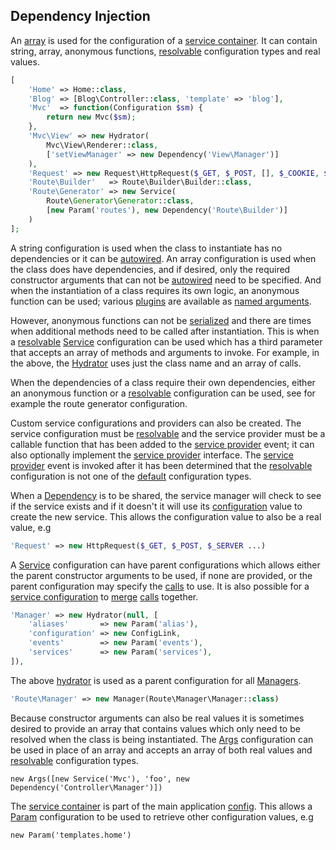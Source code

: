 ## Dependency Injection
An [array](https://github.com/mvc5/framework/blob/master/config/service.php) is used for the configuration of a [service container](https://github.com/mvc5/framework/blob/master/src/Service/Container/Container.php). It can contain string, array, anonymous functions, [resolvable](https://github.com/mvc5/framework/blob/master/src/Service/Resolver/Resolvable.php) configuration types and real values.

```php
[
    'Home' => Home::class,
    'Blog' => [Blog\Controller::class, 'template' => 'blog'],
    'Mvc'  => function(Configuration $sm) {
        return new Mvc($sm);
    },
    'Mvc\View' => new Hydrator(
        Mvc\View\Renderer::class,
        ['setViewManager' => new Dependency('View\Manager')]
    ),    
    'Request' => new Request\HttpRequest($_GET, $_POST, [], $_COOKIE, $_FILES, $_SERVER),
    'Route\Builder'   => Route\Builder\Builder::class,
    'Route\Generator' => new Service(
        Route\Generator\Generator::class,
        [new Param('routes'), new Dependency('Route\Builder')]
    )        
];
```

A string configuration is used when the class to instantiate has no dependencies or it can be [autowired](#constructor-autowiring). An array configuration is used when the class does have dependencies, and if desired, only the required constructor arguments that can not be [autowired](#constructor-autowiring) need to be specified. And when the instantiation of a class requires its own logic, an anonymous function can be used; various [plugins](https://github.com/mvc5/framework/blob/master/config/alias.php) are available as [named arguments](#named-arguments-and-plugins).

However, anonymous functions can not be [serialized](http://php.net/manual/en/function.serialize.php) and there are times when additional methods need to be called after instantiation. This is when a [resolvable](https://github.com/mvc5/framework/blob/master/src/Service/Resolver/Resolvable.php) [Service](https://github.com/mvc5/framework/blob/master/src/Service/Config/Service/Service.php) configuration can be used which has a third parameter that accepts an array of methods and arguments to invoke. For example, in the above, the [Hydrator](https://github.com/mvc5/framework/blob/master/src/Service/Config/Hydrator/Hydrator.php) uses just the class name and an array of calls.
 
When the dependencies of a class require their own dependencies, either an anonymous function or a [resolvable](https://github.com/mvc5/framework/blob/master/src/Service/Resolver/Resolvable.php) configuration can be used, see for example the route generator configuration.

Custom service configurations and providers can also be created. The service configuration must be [resolvable](https://github.com/mvc5/framework/blob/master/src/Service/Resolver/Resolvable.php) and the service provider must be a callable function that has been added to the [service provider](https://github.com/mvc5/framework/blob/master/config/event.php#L45) event; it can also optionally implement the [service provider](https://github.com/mvc5/framework/blob/master/src/Service/Provider/ServiceProvider.php) interface. The [service provider](https://github.com/mvc5/framework/blob/master/config/event.php#L45) event is invoked after it has been determined that the [resolvable](https://github.com/mvc5/framework/blob/master/src/Service/Resolver/Resolvable.php) configuration is not one of the [default](https://github.com/mvc5/framework/tree/master/src/Service/Config) configuration types.  

When a [Dependency](https://github.com/mvc5/framework/blob/master/src/Service/Config/Dependency/Dependency.php) is to be shared, the service manager will check to see if the service exists and if it doesn't it will use its [configuration](https://github.com/mvc5/framework/blob/master/config/service.php) value to create the new service. This allows the configuration value to also be a real value, e.g

```php
'Request' => new HttpRequest($_GET, $_POST, $_SERVER ...)
```
  
A [Service](https://github.com/mvc5/framework/blob/master/src/Service/Config/Configuration.php) configuration can have parent configurations which allows either the parent constructor arguments to be used, if none are provided, or the parent configuration may specify the <a href="https://github.com/mvc5/framework/blob/master/src/Service/Config/Configuration.php#L21">calls</a> to use. It is also possible for a <a href="https://github.com/mvc5/framework/blob/master/src/Service/Config/Configuration.php">service configuration</a> to <a href="https://github.com/mvc5/framework/blob/master/src/Service/Resolver/Resolver.php#L258">merge</a> <a href="https://github.com/mvc5/framework/blob/master/src/Service/Config/Configuration.php#L21">calls</a> together.

```php
'Manager' => new Hydrator(null, [
    'aliases'       => new Param('alias'),
    'configuration' => new ConfigLink,
    'events'        => new Param('events'),
    'services'      => new Param('services'),
]),
```

The above [hydrator](https://github.com/mvc5/framework/blob/master/src/Service/Config/Hydrator/Hydrator.php) is used as a parent configuration for all <a href="https://github.com/mvc5/framework/blob/master/config/service.php#L57">Managers</a>.

```php
'Route\Manager' => new Manager(Route\Manager\Manager::class)
```

Because constructor arguments can also be real values it is sometimes desired to provide an array that contains values which only need to be resolved when the class is being instantiated. The [Args](https://github.com/mvc5/framework/blob/master/src/Service/Config/Args/Args.php) configuration can be used in place of an array and accepts an array of both real values and [resolvable](https://github.com/mvc5/framework/blob/master/src/Service/Resolver/Resolvable.php) configuration types. 
<pre><code>new Args([new Service('Mvc'), 'foo', new Dependency('Controller\Manager')])</code></pre>

The [service container](https://github.com/mvc5/framework/blob/master/src/Service/Container/Container.php) is part of the main application [config](https://github.com/mvc5/application/blob/master/config/config.php). This allows a [Param](https://github.com/mvc5/framework/blob/master/src/Service/Config/Param/Param.php) configuration to be used to retrieve other configuration values, e.g
 
```
new Param('templates.home')
```
